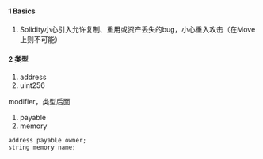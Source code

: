 

#### 1 Basics

1. Solidity小心引入允许复制、重用或资产丢失的bug，小心重入攻击（在Move上则不可能）



#### 2 类型



1. address
2. uint256



modifier，类型后面

1. payable
2. memory



```solidity
address payable owner;
string memory name;
```

